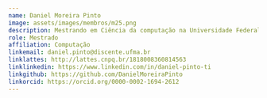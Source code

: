 ```yaml
---
name: Daniel Moreira Pinto
image: assets/images/membros/m25.png
description: Mestrando em Ciência da computação na Universidade Federal do Maranhão (UFMA); Bacharel em Ciência da Computação na UFMA; Formado no curso técnico de Informática integrado ao ensino médio do Instituto Federal do Maranhão (IFMA); Fez parte do Programa Educação Tutorial de Computação UFMA. Pesquisador e desenvolvedor no Núcleo de Computação Aplicada da UFMA; Interessado no aprendizado de línguas.
role: Mestrado
affiliation: Computação
linkemail: daniel.pinto@discente.ufma.br
linklattes: http://lattes.cnpq.br/1818008360814563
linklinkedin: https://www.linkedin.com/in/daniel-pinto-ti
linkgithub: https://github.com/DanielMoreiraPinto
linkorcid: https://orcid.org/0000-0002-1694-2612
---
```


